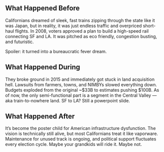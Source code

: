 ## What Happened Before

Californians dreamed of sleek, fast trains zipping through the state like it was Japan, but in reality, it was just endless traffic and overpriced short-haul flights. In 2008, voters approved a plan to build a high-speed rail connecting SF and LA. It was pitched as eco friendly, congestion busting, and futuristic.

Spoiler: it turned into a bureaucratic fever dream.

## What Happened During

They broke ground in 2015 and immediately got stuck in land acquisition hell. Lawsuits from farmers, towns, and NIMBYs slowed everything down. Budgets exploded from the original ~$33B to estimates pushing $100B. As of now, the only semi-functional part is a segment in the Central Valley — aka train-to-nowhere land. SF to LA? Still a powerpoint slide.

## What Happened After

It’s become the poster child for American infrastructure dysfunction. The vision is technically still alive, but most Californians treat it like vaporware. Maintenance for unused track is ongoing, and political support fluctuates every election cycle. Maybe your grandkids will ride it. Maybe not.
